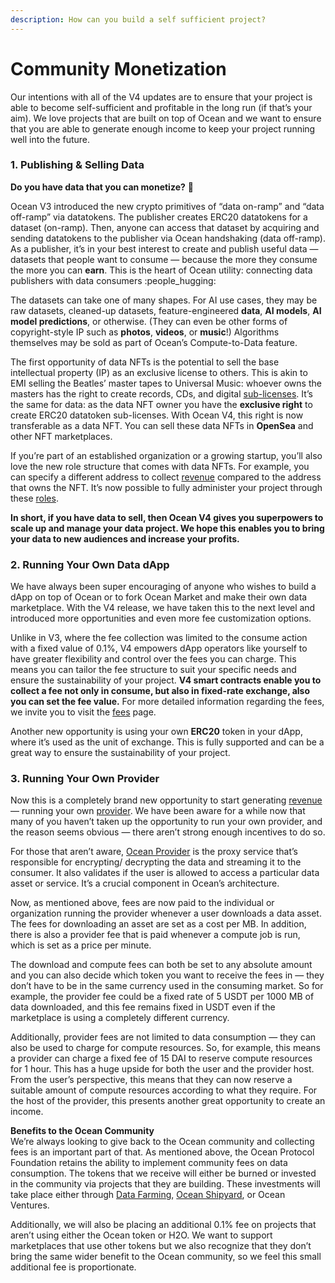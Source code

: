 ```yaml
---
description: How can you build a self sufficient project?
---
```


# Community Monetization

Our intentions with all of the V4 updates are to ensure that your project is able to become self-sufficient and profitable in the long run (if that’s your aim). We love projects that are built on top of Ocean and we want to ensure that you are able to generate enough income to keep your project running well into the future.

### 1. Publishing & Selling Data

**Do you have data that you can monetize?** :thinking:

Ocean V3 introduced the new crypto primitives of “data on-ramp” and “data off-ramp” via datatokens. The publisher creates ERC20 datatokens for a dataset (on-ramp). Then, anyone can access that dataset by acquiring and sending datatokens to the publisher via Ocean handshaking (data off-ramp). As a publisher, it’s in your best interest to create and publish useful data — datasets that people want to consume — because the more they consume the more you can **earn**. This is the heart of Ocean utility: connecting data publishers with data consumers :people\_hugging:

The datasets can take one of many shapes. For AI use cases, they may be raw datasets, cleaned-up datasets, feature-engineered **data**, **AI models**, **AI model predictions**, or otherwise. (They can even be other forms of copyright-style IP such as **photos**, **videos**, or **music**!) Algorithms themselves may be sold as part of Ocean’s Compute-to-Data feature.

The first opportunity of data NFTs is the potential to sell the base intellectual property (IP) as an exclusive license to others. This is akin to EMI selling the Beatles’ master tapes to Universal Music: whoever owns the masters has the right to create records, CDs, and digital [sub-licenses](../discover/glossary.md). It’s the same for data: as the data NFT owner you have the **exclusive right** to create ERC20 datatoken sub-licenses. With Ocean V4, this right is now transferable as a data NFT. You can sell these data NFTs in **OpenSea** and other NFT marketplaces.

If you’re part of an established organization or a growing startup, you’ll also love the new role structure that comes with data NFTs. For example, you can specify a different address to collect [revenue](contracts/revenue.md) compared to the address that owns the NFT. It’s now possible to fully administer your project through these [roles](contracts/roles.md).

**In short, if you have data to sell, then Ocean V4 gives you superpowers to scale up and manage your data project. We hope this enables you to bring your data to new audiences and increase your profits.**

### 2. Running Your Own Data dApp

We have always been super encouraging of anyone who wishes to build a dApp on top of Ocean or to fork Ocean Market and make their own data marketplace. With the V4 release, we have taken this to the next level and introduced more opportunities and even more fee customization options.

Unlike in V3, where the fee collection was limited to the consume action with a fixed value of 0.1%, V4 empowers dApp operators like yourself to have greater flexibility and control over the fees you can charge. This means you can tailor the fee structure to suit your specific needs and ensure the sustainability of your project.  **V4 smart contracts enable you to collect a fee not only in consume, but also in fixed-rate exchange, also you can set the fee value.**  For more detailed information regarding the fees, we invite you to visit the [fees](contracts/fees.md) page.

Another new opportunity is using your own **ERC20** token in your dApp, where it’s used as the unit of exchange. This is fully supported and can be a great way to ensure the sustainability of your project.

### 3. Running Your Own Provider

Now this is a completely brand new opportunity to start generating [revenue](contracts/revenue.md) — running your own [provider](https://github.com/oceanprotocol/provider). We have been aware for a while now that many of you haven’t taken up the opportunity to run your own provider, and the reason seems obvious — there aren’t strong enough incentives to do so.

For those that aren’t aware, [Ocean Provider](provider/README.md) is the proxy service that’s responsible for encrypting/ decrypting the data and streaming it to the consumer. It also validates if the user is allowed to access a particular data asset or service. It’s a crucial component in Ocean’s architecture.

Now, as mentioned above, fees are now paid to the individual or organization running the provider whenever a user downloads a data asset. The fees for downloading an asset are set as a cost per MB. In addition, there is also a provider fee that is paid whenever a compute job is run, which is set as a price per minute.

The download and compute fees can both be set to any absolute amount and you can also decide which token you want to receive the fees in — they don’t have to be in the same currency used in the consuming market. So for example, the provider fee could be a fixed rate of 5 USDT per 1000 MB of data downloaded, and this fee remains fixed in USDT even if the marketplace is using a completely different currency.

Additionally, provider fees are not limited to data consumption — they can also be used to charge for compute resources. So, for example, this means a provider can charge a fixed fee of 15 DAI to reserve compute resources for 1 hour. This has a huge upside for both the user and the provider host. From the user’s perspective, this means that they can now reserve a suitable amount of compute resources according to what they require. For the host of the provider, this presents another great opportunity to create an income.



**Benefits to the Ocean Community**\
We’re always looking to give back to the Ocean community and collecting fees is an important part of that. As mentioned above, the Ocean Protocol Foundation retains the ability to implement community fees on data consumption. The tokens that we receive will either be burned or invested in the community via projects that they are building. These investments will take place either through [Data Farming](../rewards/df-intro.md), [Ocean Shipyard](https://oceanprotocol.com/shipyard), or Ocean Ventures.

Additionally, we will also be placing an additional 0.1% fee on projects that aren’t using either the Ocean token or H2O. We want to support marketplaces that use other tokens but we also recognize that they don’t bring the same wider benefit to the Ocean community, so we feel this small additional fee is proportionate.

